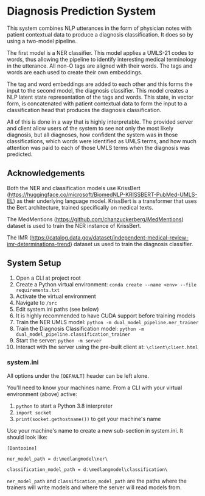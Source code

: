 # Diagnosis Prediction System
This system combines NLP utterances in the form of physician notes with patient contextual data to produce a diagnosis classification. It does so by using a two-model pipeline.

The first model is a NER classifier. This model applies a UMLS-21 codes to words, thus allowing the pipeline to identify interesting medical terminology in the utterance. All non-O tags are aligned with their words. The tags and words are each used to create their own embeddings.

The tag and word embeddings are added to each other and this forms the input to the second model, the diagnosis classifier. This model creates a NLP latent state representation of the tags and words. This state, in vector form, is concatenated with patient contextual data to form the input to a classification head that produces the diagnosis classification.

All of this is done in a way that is highly interpretable. The provided server and client allow users of the system to see not only the most likely diagnosis, but all diagnoses, how confident the system was in those classifications, which words were identified as UMLS terms, and how much attention was paid to each of those UMLS terms when the diagnosis was predicted.

## Acknowledgements
Both the NER and classification models use KrissBert (https://huggingface.co/microsoft/BiomedNLP-KRISSBERT-PubMed-UMLS-EL)  as their underlying language model. KrissBert is a transformer that uses the Bert architecture, trained specifically on medical texts.

The MedMentions (https://github.com/chanzuckerberg/MedMentions) dataset is used to train the NER instance of KrissBert.

The IMR (https://catalog.data.gov/dataset/independent-medical-review-imr-determinations-trend) dataset us used to train the diagnosis classifier.

## System Setup
1. Open a CLI at project root
2. Create a Python virtual environment: `conda create --name <env> --file requirements.txt`
3. Activate the virtual environment
4. Navigate to `/src`
5. Edit system.ini paths (see below)
6. It is highly recommended to have CUDA support before training models
7. Train the NER UMLS model: `python -m dual_model_pipeline.ner_trainer`
8. Train the Diagnosis Classification model: `python -m dual_model_pipeline.classification_trainer`
9. Start the server: `python -m server`
10. Interact with the server using the pre-built client at: `\client\client.html`

### system.ini
All options under the `[DEFAULT]` header can be left alone.

You'll need to know your machines name. From a CLI with your virtual environment (above) active:
1. `python` to start a Python 3.8 interpreter
2. `import socket`
3. `print(socket.gethostname())` to get your machine's name

Use your machine's name to create a new sub-section in system.ini. It should look like:

`[Dantooine]`

`ner_model_path = d:\medlangmodel\ner\`

`classification_model_path = d:\medlangmodel\classification\`

`ner_model_path` and `classification_model_path` are the paths where the trainers will write models and where the server will read models from.